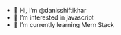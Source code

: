 - 👋 Hi, I’m @danisshiftikhar
- 👀 I’m interested in javascript
- 🌱 I’m currently learning Mern Stack

<!---
danisshiftikhar/danisshiftikhar is a ✨ special ✨ repository because its `README.md` (this file) appears on your GitHub profile.
You can click the Preview link to take a look at your changes.
--->
